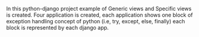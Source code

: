 In this python-django project example of Generic views and Specific views is created. 
Four application is created, each application shows one block of exception handling concept of python
(i.e, try, except, else, finally) each block is represented by each django app.

